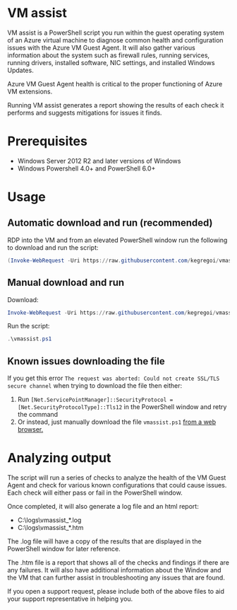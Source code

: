# VM assist

VM assist is a PowerShell script you run within the guest operating system of an Azure virtual machine to diagnose common health and configuration issues with the Azure VM Guest Agent. It will also gather various information about the system such as firewall rules, running services, running drivers, installed software, NIC settings, and installed Windows Updates.

Azure VM Guest Agent health is critical to the proper functioning of Azure VM extensions.

Running VM assist generates a report showing the results of each check it performs and suggests mitigations for issues it finds.

# Prerequisites

 - Windows Server 2012 R2 and later versions of Windows
 - Windows Powershell 4.0+ and PowerShell 6.0+

# Usage

## Automatic download and run (recommended)
RDP into the VM and from an elevated PowerShell window run the following to download and run the script: 
```powershell
(Invoke-WebRequest -Uri https://raw.githubusercontent.com/kegregoi/vmassist/refs/heads/main/vmassist.ps1 -OutFile vmassist.ps1) | .\vmassist.ps1
```

## Manual download and run
Download:
```powershell
Invoke-WebRequest -Uri https://raw.githubusercontent.com/kegregoi/vmassist/refs/heads/main/vmassist.ps1 -OutFile vmassist.ps1
```
Run the script:
```powershell
.\vmassist.ps1
```
## Known issues downloading the file
If you get this error ```The request was aborted: Could not create SSL/TLS secure channel``` when trying to download the file then either:
 1. Run ```[Net.ServicePointManager]::SecurityProtocol = [Net.SecurityProtocolType]::Tls12``` in the PowerShell window and retry the command
 1. Or instead, just manually download the file ```vmassist.ps1``` [from a web browser.](https://github.com/kegregoi/vmassist/blob/main/vmassist.ps1)

# Analyzing output

The script will run a series of checks to analyze the health of the VM Guest Agent and check for various known configurations that could cause issues. Each check will either pass or fail in the PowerShell window. 

Once completed, it will also generate a log file and an html report:
 - C:\logs\vmassist_*.log
 - C:\logs\vmassist_*.htm

The .log file will have a copy of the results that are displayed in the PowerShell window for later reference.

The .htm file is a report that shows all of the checks and findings if there are any failures. It will also have additional information about the Window and the VM that can further assist in troubleshooting any issues that are found.

 If you open a support request, please include both of the above files to aid your support representative in helping you.
